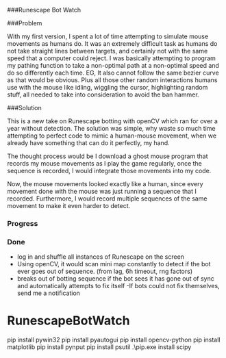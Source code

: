 ###Runescape Bot Watch

###Problem

With my first version, I spent a lot of time attempting to simulate mouse movements as humans do. It was an extremely difficult task as humans do not take straight lines between targets, and certainly not with the same speed that a computer could reject. I was basically attempting to program my pathing function to take a non-optimal path at a non-optimal speed and do so differently each time. EG, It also cannot follow the same bezier curve as that would be obvious. Plus all those other random interactions humans use with the mouse like idling, wiggling the cursor, highlighting random stuff, all needed to take into consideration to avoid the ban hammer. 

###Solution

This is a new take on Runescape botting with openCV which ran for over a year without detection. The solution was simple, why waste so much time attempting to perfect code to mimic a human-mouse movement, when we already have something that can do it perfectly, my hand.

The thought process would be I download a ghost mouse program that records my mouse movements as I play the game regularly, once the sequence is recorded, I would integrate those movements into my code. 

Now, the mouse movements looked exactly like a human, since every movement done with the mouse was just running a sequence that I recorded. Furthermore, I would record multiple sequences of the same movement to make it even harder to detect.

### Progress


### Done
- log in and shuffle all instances of Runescape on the screen
- Using openCV, it would scan mini map constantly to detect if the bot ever goes out of sequence. (from lag, 6h timeout, rng factors)
- breaks out of botting sequence if the bot sees it has gone out of sync and automatically attempts to fix itself
-If bots could not fix themselves, send me a notification



# RunescapeBotWatch
pip install pywin32
pip install pyautogui
pip install opencv-python
pip install matplotlib
pip install pynput
pip install psutil
.\pip.exe install scipy

